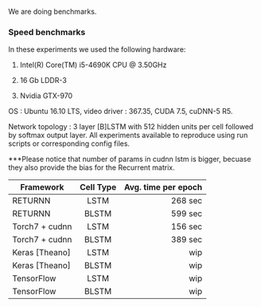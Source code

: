 We are doing benchmarks.

### Speed benchmarks

In these experiments we used the following hardware:

1. Intel(R) Core(TM) i5-4690K CPU @ 3.50GHz

2. 16 Gb LDDR-3

3. Nvidia GTX-970

OS : Ubuntu 16.10 LTS, video driver : 367.35, CUDA 7.5, cuDNN-5 R5.

Network topology : 3 layer [B]LSTM with 512 hidden units per cell followed by softmax output layer.
All experiments available to reproduce using run scripts or corresponding config files.

***Please notice that number of params in cudnn lstm is bigger, becuase they also provide the bias for the Recurrent matrix.

| Framework        | Cell Type           | Avg. time per epoch  |
| ------------- |:-------------:| -----:|
| RETURNN    | LSTM | 268 sec |
| RETURNN    | BLSTM | 599 sec |
| Torch7 + cudnn | LSTM      |  156 sec|
| Torch7 + cudnn | BLSTM      |   389 sec |
| Keras [Theano] | LSTM  |   wip |
| Keras [Theano] | BLSTM  |   wip |
| TensorFlow     | LSTM   | wip |
| TensorFlow     | BLSTM  | wip |
